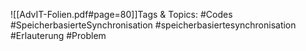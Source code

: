 
![[AdvIT-Folien.pdf#page=80]]Tags & Topics:
   #Codes
   #SpeicherbasierteSynchronisation
   #speicherbasiertesynchronisation
   #Erlauterung
   #Problem